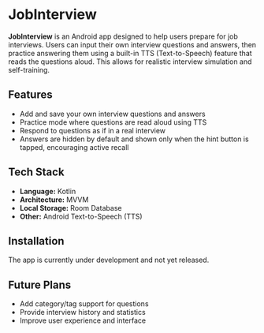 # JobInterview

**JobInterview** is an Android app designed to help users prepare for job interviews. Users can input their own interview questions and answers, then practice answering them using a built-in TTS (Text-to-Speech) feature that reads the questions aloud. This allows for realistic interview simulation and self-training.

## Features

- Add and save your own interview questions and answers
- Practice mode where questions are read aloud using TTS
- Respond to questions as if in a real interview
- Answers are hidden by default and shown only when the hint button is tapped, encouraging active recall

## Tech Stack

- **Language:** Kotlin  
- **Architecture:** MVVM
- **Local Storage:** Room Database  
- **Other:** Android Text-to-Speech (TTS)

## Installation

The app is currently under development and not yet released.

## Future Plans

- Add category/tag support for questions
- Provide interview history and statistics
- Improve user experience and interface
